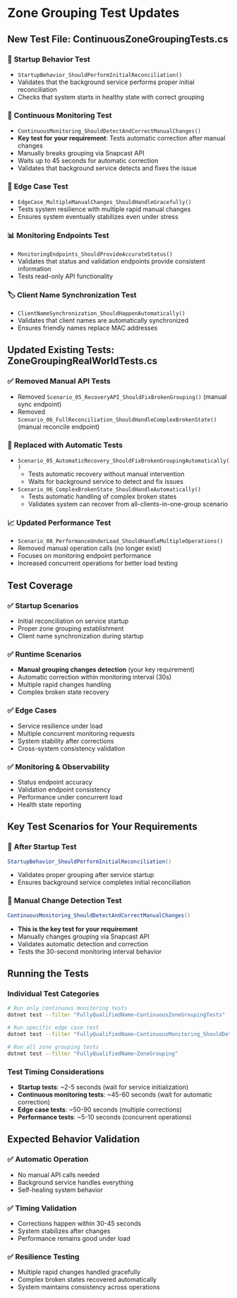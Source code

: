 # Zone Grouping Test Updates

## New Test File: ContinuousZoneGroupingTests.cs

### 🎯 **Startup Behavior Test**
- `StartupBehavior_ShouldPerformInitialReconciliation()`
- Validates that the background service performs proper initial reconciliation
- Checks that system starts in healthy state with correct grouping

### 🔄 **Continuous Monitoring Test**
- `ContinuousMonitoring_ShouldDetectAndCorrectManualChanges()`
- **Key test for your requirement**: Tests automatic correction after manual changes
- Manually breaks grouping via Snapcast API
- Waits up to 45 seconds for automatic correction
- Validates that background service detects and fixes the issue

### 🚨 **Edge Case Test**
- `EdgeCase_MultipleManualChanges_ShouldHandleGracefully()`
- Tests system resilience with multiple rapid manual changes
- Ensures system eventually stabilizes even under stress

### 📊 **Monitoring Endpoints Test**
- `MonitoringEndpoints_ShouldProvideAccurateStatus()`
- Validates that status and validation endpoints provide consistent information
- Tests read-only API functionality

### 🏷️ **Client Name Synchronization Test**
- `ClientNameSynchronization_ShouldHappenAutomatically()`
- Validates that client names are automatically synchronized
- Ensures friendly names replace MAC addresses

## Updated Existing Tests: ZoneGroupingRealWorldTests.cs

### ✅ **Removed Manual API Tests**
- Removed `Scenario_05_RecoveryAPI_ShouldFixBrokenGrouping()` (manual sync endpoint)
- Removed `Scenario_06_FullReconciliation_ShouldHandleComplexBrokenState()` (manual reconcile endpoint)

### 🔄 **Replaced with Automatic Tests**
- `Scenario_05_AutomaticRecovery_ShouldFixBrokenGroupingAutomatically()`
  - Tests automatic recovery without manual intervention
  - Waits for background service to detect and fix issues
- `Scenario_06_ComplexBrokenState_ShouldHandleAutomatically()`
  - Tests automatic handling of complex broken states
  - Validates system can recover from all-clients-in-one-group scenario

### 📈 **Updated Performance Test**
- `Scenario_08_PerformanceUnderLoad_ShouldHandleMultipleOperations()`
- Removed manual operation calls (no longer exist)
- Focuses on monitoring endpoint performance
- Increased concurrent operations for better load testing

## Test Coverage

### ✅ **Startup Scenarios**
- Initial reconciliation on service startup
- Proper zone grouping establishment
- Client name synchronization during startup

### ✅ **Runtime Scenarios**
- **Manual grouping changes detection** (your key requirement)
- Automatic correction within monitoring interval (30s)
- Multiple rapid changes handling
- Complex broken state recovery

### ✅ **Edge Cases**
- Service resilience under load
- Multiple concurrent monitoring requests
- System stability after corrections
- Cross-system consistency validation

### ✅ **Monitoring & Observability**
- Status endpoint accuracy
- Validation endpoint consistency
- Performance under concurrent load
- Health state reporting

## Key Test Scenarios for Your Requirements

### 🎯 **After Startup Test**
```csharp
StartupBehavior_ShouldPerformInitialReconciliation()
```
- Validates proper grouping after service startup
- Ensures background service completes initial reconciliation

### 🎯 **Manual Change Detection Test**
```csharp
ContinuousMonitoring_ShouldDetectAndCorrectManualChanges()
```
- **This is the key test for your requirement**
- Manually changes grouping via Snapcast API
- Validates automatic detection and correction
- Tests the 30-second monitoring interval behavior

## Running the Tests

### Individual Test Categories
```bash
# Run only continuous monitoring tests
dotnet test --filter "FullyQualifiedName~ContinuousZoneGroupingTests"

# Run specific edge case test
dotnet test --filter "FullyQualifiedName~ContinuousMonitoring_ShouldDetectAndCorrectManualChanges"

# Run all zone grouping tests
dotnet test --filter "FullyQualifiedName~ZoneGrouping"
```

### Test Timing Considerations
- **Startup tests**: ~2-5 seconds (wait for service initialization)
- **Continuous monitoring tests**: ~45-60 seconds (wait for automatic correction)
- **Edge case tests**: ~50-90 seconds (multiple corrections)
- **Performance tests**: ~5-10 seconds (concurrent operations)

## Expected Behavior Validation

### ✅ **Automatic Operation**
- No manual API calls needed
- Background service handles everything
- Self-healing system behavior

### ✅ **Timing Validation**
- Corrections happen within 30-45 seconds
- System stabilizes after changes
- Performance remains good under load

### ✅ **Resilience Testing**
- Multiple rapid changes handled gracefully
- Complex broken states recovered automatically
- System maintains consistency across operations
